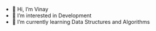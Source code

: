 - 👋 Hi, I’m Vinay
- 👀 I’m interested in Development
- 🌱 I’m currently learning Data Structures and Algorithms

<!---
Vinu-devhub/Vinu-devhub is a ✨ special ✨ repository because its `README.md` (this file) appears on your GitHub profile.
You can click the Preview link to take a look at your changes.
--->
